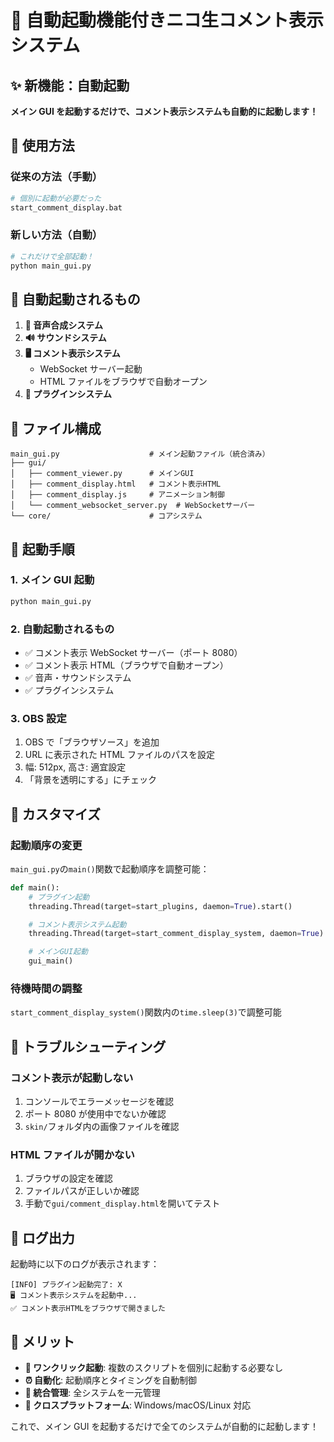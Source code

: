 # 🚀 自動起動機能付きニコ生コメント表示システム

## ✨ 新機能：自動起動

**メイン GUI を起動するだけで、コメント表示システムも自動的に起動します！**

## 🎯 使用方法

### 従来の方法（手動）

```bash
# 個別に起動が必要だった
start_comment_display.bat
```

### 新しい方法（自動）

```bash
# これだけで全部起動！
python main_gui.py
```

## 🔄 自動起動されるもの

1. **🎤 音声合成システム**
2. **🔊 サウンドシステム**
3. **🖥️ コメント表示システム**
   - WebSocket サーバー起動
   - HTML ファイルをブラウザで自動オープン
4. **🔌 プラグインシステム**

## 📁 ファイル構成

```
main_gui.py                    # メイン起動ファイル（統合済み）
├── gui/
│   ├── comment_viewer.py      # メインGUI
│   ├── comment_display.html   # コメント表示HTML
│   ├── comment_display.js     # アニメーション制御
│   └── comment_websocket_server.py  # WebSocketサーバー
└── core/                      # コアシステム
```

## 🚀 起動手順

### 1. メイン GUI 起動

```bash
python main_gui.py
```

### 2. 自動起動されるもの

- ✅ コメント表示 WebSocket サーバー（ポート 8080）
- ✅ コメント表示 HTML（ブラウザで自動オープン）
- ✅ 音声・サウンドシステム
- ✅ プラグインシステム

### 3. OBS 設定

1. OBS で「ブラウザソース」を追加
2. URL に表示された HTML ファイルのパスを設定
3. 幅: 512px, 高さ: 適宜設定
4. 「背景を透明にする」にチェック

## 🔧 カスタマイズ

### 起動順序の変更

`main_gui.py`の`main()`関数で起動順序を調整可能：

```python
def main():
    # プラグイン起動
    threading.Thread(target=start_plugins, daemon=True).start()

    # コメント表示システム起動
    threading.Thread(target=start_comment_display_system, daemon=True).start()

    # メインGUI起動
    gui_main()
```

### 待機時間の調整

`start_comment_display_system()`関数内の`time.sleep(3)`で調整可能

## 🐛 トラブルシューティング

### コメント表示が起動しない

1. コンソールでエラーメッセージを確認
2. ポート 8080 が使用中でないか確認
3. `skin/`フォルダ内の画像ファイルを確認

### HTML ファイルが開かない

1. ブラウザの設定を確認
2. ファイルパスが正しいか確認
3. 手動で`gui/comment_display.html`を開いてテスト

## 📝 ログ出力

起動時に以下のログが表示されます：

```
[INFO] プラグイン起動完了: X
🖥️ コメント表示システムを起動中...
✅ コメント表示HTMLをブラウザで開きました
```

## 🎉 メリット

- **🚀 ワンクリック起動**: 複数のスクリプトを個別に起動する必要なし
- **⏰ 自動化**: 起動順序とタイミングを自動制御
- **🔧 統合管理**: 全システムを一元管理
- **📱 クロスプラットフォーム**: Windows/macOS/Linux 対応

これで、メイン GUI を起動するだけで全てのシステムが自動的に起動します！

